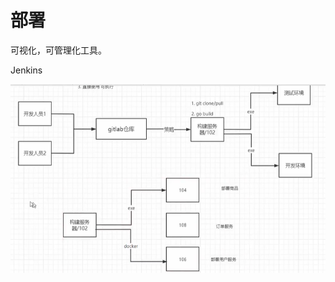 # 部署

可视化，可管理化工具。

Jenkins



![image-20211022181140606](assets/image-20211022181140606.png)







